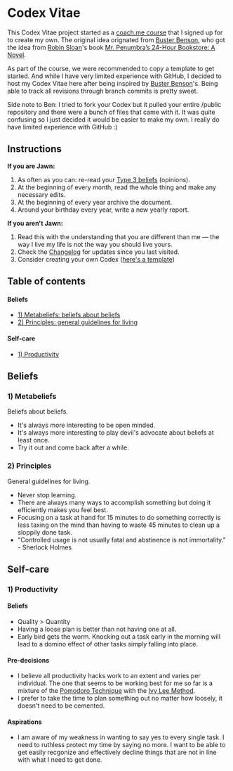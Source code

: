 # Codex Vitae

This Codex Vitae project started as a [coach.me course](https://betterhumans.coach.me/codex-vitae-635f97552092#.8ld2mxf91) that I signed up for to create my own. The original idea orignated from [Buster Benson](https://medium.com/u/5142451174a3), who got the idea from [Robin Sloan](https://medium.com/u/d3db58adb93a)'s book [Mr. Penumbra’s 24-Hour Bookstore: A Novel](http://www.amazon.com/gp/product/B008FPOIT6/ref=as_li_ss_tl?ie=UTF8&camp=1789&creative=390957&creativeASIN=B008FPOIT6&linkCode=as2&tag=mockerybird). 

As part of the course, we were recommended to copy a template to get started. And while I have very limited experience with GitHub, I decided to host my Codex Vitae here after being inspired by [Buster Benson](https://github.com/busterbenson/public/blob/master/Codex.md#codex-vitae)'s. Being able to track all revisions through branch commits is pretty sweet.

Side note to Ben: I tried to fork your Codex but it pulled your entire /public repository and there were a bunch of files that came with it. It was quite confusing so I just decided it would be easier to make my own. I really do have limited experience with GitHub :)

## Instructions

**If you are Jawn:**

1. As often as you can: re-read your [Type 3 beliefs](#type-3-opinions) (opinions).
2. At the beginning of every month, read the whole thing and make any necessary edits.
3. At the beginning of every year archive the document.
4. Around your birthday every year, write a new yearly report.

**If you aren't Jawn:**

1. Read this with the understanding that you are different than me — the way I live my life is not the way you should live yours.
2. Check the [Changelog](https://github.com/jawnatron/public/commits/master/codex_vitae.md) for updates since you last visited.
3. Consider creating your own Codex ([here's a template](https://github.com/busterbenson/public/blob/master/Codex.md#codex-vitae))

## Table of contents

#### Beliefs

- [1) Metabeliefs: beliefs about beliefs](#1-metabeliefs)
- [2) Principles: general guidelines for living](#2-principles)

#### Self-care

- [1) Productivity](#1-productivity)

## Beliefs

### 1) Metabeliefs
Beliefs about beliefs.

- It's always more interesting to be open minded.
- It's always more interesting to play devil's advocate about beliefs at least once.
- Try it out and come back after a while.

### 2) Principles
General guidelines for living.

- Never stop learning.
- There are always many ways to accomplish something but doing it efficiently makes you feel best.
- Focusing on a task at hand for 15 minutes to do something correctly is less taxing on the mind than having to waste 45 minutes to clean up a sloppily done task.
- "Controlled usage is not usually fatal and abstinence is not immortality." - Sherlock Holmes

## Self-care

### 1) Productivity

#### Beliefs

- Quality > Quantity
- Having a loose plan is better than not having one at all.
- Early bird gets the worm. Knocking out a task early in the morning will lead to a domino effect of other tasks simply falling into place.

#### Pre-decisions

- I believe all productivity hacks work to an extent and varies per individual. The one that seems to be working best for me so far is a mixture of the [Pomodoro Technique](http://cirillocompany.de/pages/pomodoro-technique) with the [Ivy Lee Method](http://jamesclear.com/ivy-lee).
- I prefer to take the time to plan something out no matter how loosely, it doesn't need to be cemented.

#### Aspirations

- I am aware of my weakness in wanting to say yes to every single task. I need to ruthless protect my time by saying no more. I want to be able to get easily recgonize and effectively decline things that are not in line with what I need to get done.
